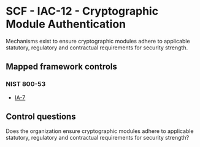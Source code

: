# SCF - IAC-12 - Cryptographic Module Authentication
Mechanisms exist to ensure cryptographic modules adhere to applicable statutory, regulatory and contractual requirements for security strength.
## Mapped framework controls
### NIST 800-53
- [IA-7](../nist80053/ia-7.md)
  
## Control questions
Does the organization ensure cryptographic modules adhere to applicable statutory, regulatory and contractual requirements for security strength?
  